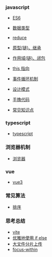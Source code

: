 <h3>javascript</h3>

- [ES6](js/ES6/ "测试页面title")
- [数据类型](js/dataType/)
- [reduce](js/reduce/)
- [原型(链)、继承](js/prototype/)
- [作用域(链)、闭包](js/actionScope/)
- [this 指向](js/thisPoints/)
- [事件循环机制](js/eventLoop/)
- [设计模式](js/designPatterns/)
- [手撸代码](js/handWriting/)

- [常见知识点](js/general/)

<h3>typescript</h3>

- [typescript](ts/)

<h3>浏览器机制</h3>

- [浏览器](browser/)

<h3>vue</h3>

- [vue3](vue3/README.md)

<h3>常见算法</h3>

- [排序](algorithm/sort.md)

<h3>思考总结</h3>

- [vite](summary/20240101/)
- [优雅地使用 if else](summary/20240301/)
- [大文件分片上传](summary/20240330/)
- [focus-within](summary/20240331/)
